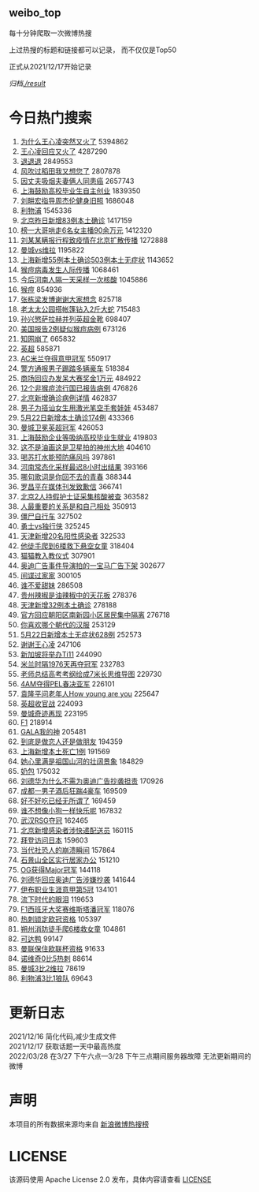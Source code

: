 weibo_top  
---
每十分钟爬取一次微博热搜  

上过热搜的标题和链接都可以记录， 而不仅仅是Top50

正式从2021/12/17开始记录  

*归档[./result](./result/)*

# 今日热门搜索  
1. [为什么王心凌突然又火了](https://s.weibo.com//weibo?q=%23%E4%B8%BA%E4%BB%80%E4%B9%88%E7%8E%8B%E5%BF%83%E5%87%8C%E7%AA%81%E7%84%B6%E5%8F%88%E7%81%AB%E4%BA%86%23&Refer=top) 5394862
2. [王心凌回应又火了](https://s.weibo.com//weibo?q=%23%E7%8E%8B%E5%BF%83%E5%87%8C%E5%9B%9E%E5%BA%94%E5%8F%88%E7%81%AB%E4%BA%86%23&Refer=top) 4287290
3. [退退退](https://s.weibo.com//weibo?q=%E9%80%80%E9%80%80%E9%80%80&Refer=top) 2849553
4. [风吹过稻田我又想您了](https://s.weibo.com//weibo?q=%23%E9%A3%8E%E5%90%B9%E8%BF%87%E7%A8%BB%E7%94%B0%E6%88%91%E5%8F%88%E6%83%B3%E6%82%A8%E4%BA%86%23&Refer=top) 2807878
5. [因丈夫吸烟夫妻俩人同患癌](https://s.weibo.com//weibo?q=%23%E5%9B%A0%E4%B8%88%E5%A4%AB%E5%90%B8%E7%83%9F%E5%A4%AB%E5%A6%BB%E4%BF%A9%E4%BA%BA%E5%90%8C%E6%82%A3%E7%99%8C%23&Refer=top) 2657743
6. [上海鼓励高校毕业生自主创业](https://s.weibo.com//weibo?q=%23%E4%B8%8A%E6%B5%B7%E9%BC%93%E5%8A%B1%E9%AB%98%E6%A0%A1%E6%AF%95%E4%B8%9A%E7%94%9F%E8%87%AA%E4%B8%BB%E5%88%9B%E4%B8%9A%23&Refer=top) 1839350
7. [刘畊宏指导周杰伦健身旧照](https://s.weibo.com//weibo?q=%23%E5%88%98%E7%95%8A%E5%AE%8F%E6%8C%87%E5%AF%BC%E5%91%A8%E6%9D%B0%E4%BC%A6%E5%81%A5%E8%BA%AB%E6%97%A7%E7%85%A7%23&Refer=top) 1686048
8. [利物浦](https://s.weibo.com//weibo?q=%E5%88%A9%E7%89%A9%E6%B5%A6&Refer=top) 1545336
9. [北京昨日新增83例本土确诊](https://s.weibo.com//weibo?q=%23%E5%8C%97%E4%BA%AC%E6%98%A8%E6%97%A5%E6%96%B0%E5%A2%9E83%E4%BE%8B%E6%9C%AC%E5%9C%9F%E7%A1%AE%E8%AF%8A%23&Refer=top) 1417159
10. [榜一大哥哄走6名女主播90余万元](https://s.weibo.com//weibo?q=%23%E6%A6%9C%E4%B8%80%E5%A4%A7%E5%93%A5%E5%93%84%E8%B5%B06%E5%90%8D%E5%A5%B3%E4%B8%BB%E6%92%AD90%E4%BD%99%E4%B8%87%E5%85%83%23&Refer=top) 1412320
11. [刘某某瞒报行程致疫情在北京扩散传播](https://s.weibo.com//weibo?q=%23%E5%88%98%E6%9F%90%E6%9F%90%E7%9E%92%E6%8A%A5%E8%A1%8C%E7%A8%8B%E8%87%B4%E7%96%AB%E6%83%85%E5%9C%A8%E5%8C%97%E4%BA%AC%E6%89%A9%E6%95%A3%E4%BC%A0%E6%92%AD%23&Refer=top) 1272888
12. [曼城vs维拉](https://s.weibo.com//weibo?q=%23%E6%9B%BC%E5%9F%8Evs%E7%BB%B4%E6%8B%89%23&Refer=top) 1195822
13. [上海新增55例本土确诊503例本土无症状](https://s.weibo.com//weibo?q=%23%E4%B8%8A%E6%B5%B7%E6%96%B0%E5%A2%9E55%E4%BE%8B%E6%9C%AC%E5%9C%9F%E7%A1%AE%E8%AF%8A503%E4%BE%8B%E6%9C%AC%E5%9C%9F%E6%97%A0%E7%97%87%E7%8A%B6%23&Refer=top) 1143652
14. [猴痘病毒发生人际传播](https://s.weibo.com//weibo?q=%23%E7%8C%B4%E7%97%98%E7%97%85%E6%AF%92%E5%8F%91%E7%94%9F%E4%BA%BA%E9%99%85%E4%BC%A0%E6%92%AD%23&Refer=top) 1068461
15. [今后河南人隔一天采样一次核酸](https://s.weibo.com//weibo?q=%23%E4%BB%8A%E5%90%8E%E6%B2%B3%E5%8D%97%E4%BA%BA%E9%9A%94%E4%B8%80%E5%A4%A9%E9%87%87%E6%A0%B7%E4%B8%80%E6%AC%A1%E6%A0%B8%E9%85%B8%23&Refer=top) 1045886
16. [猴痘](https://s.weibo.com//weibo?q=%23%E7%8C%B4%E7%97%98%23&Refer=top) 854936
17. [张栋梁发博谢谢大家想念](https://s.weibo.com//weibo?q=%23%E5%BC%A0%E6%A0%8B%E6%A2%81%E5%8F%91%E5%8D%9A%E8%B0%A2%E8%B0%A2%E5%A4%A7%E5%AE%B6%E6%83%B3%E5%BF%B5%23&Refer=top) 825718
18. [老太太公园搭帐篷钻入2斤大蛇](https://s.weibo.com//weibo?q=%23%E8%80%81%E5%A4%AA%E5%A4%AA%E5%85%AC%E5%9B%AD%E6%90%AD%E5%B8%90%E7%AF%B7%E9%92%BB%E5%85%A52%E6%96%A4%E5%A4%A7%E8%9B%87%23&Refer=top) 715483
19. [孙兴慜萨拉赫并列英超金靴](https://s.weibo.com//weibo?q=%23%E5%AD%99%E5%85%B4%E6%85%9C%E8%90%A8%E6%8B%89%E8%B5%AB%E5%B9%B6%E5%88%97%E8%8B%B1%E8%B6%85%E9%87%91%E9%9D%B4%23&Refer=top) 698407
20. [美国报告2例疑似猴痘病例](https://s.weibo.com//weibo?q=%23%E7%BE%8E%E5%9B%BD%E6%8A%A5%E5%91%8A2%E4%BE%8B%E7%96%91%E4%BC%BC%E7%8C%B4%E7%97%98%E7%97%85%E4%BE%8B%23&Refer=top) 673126
21. [知网崩了](https://s.weibo.com//weibo?q=%E7%9F%A5%E7%BD%91%E5%B4%A9%E4%BA%86&Refer=top) 665832
22. [英超](https://s.weibo.com//weibo?q=%E8%8B%B1%E8%B6%85&Refer=top) 585871
23. [AC米兰夺得意甲冠军](https://s.weibo.com//weibo?q=%23AC%E7%B1%B3%E5%85%B0%E5%A4%BA%E5%BE%97%E6%84%8F%E7%94%B2%E5%86%A0%E5%86%9B%23&Refer=top) 550917
24. [警方通报男子踢踏多辆豪车](https://s.weibo.com//weibo?q=%23%E8%AD%A6%E6%96%B9%E9%80%9A%E6%8A%A5%E7%94%B7%E5%AD%90%E8%B8%A2%E8%B8%8F%E5%A4%9A%E8%BE%86%E8%B1%AA%E8%BD%A6%23&Refer=top) 518384
25. [商场回应办发呆大赛奖金1万元](https://s.weibo.com//weibo?q=%23%E5%95%86%E5%9C%BA%E5%9B%9E%E5%BA%94%E5%8A%9E%E5%8F%91%E5%91%86%E5%A4%A7%E8%B5%9B%E5%A5%96%E9%87%911%E4%B8%87%E5%85%83%23&Refer=top) 484922
26. [12个非猴痘流行国已报告病例](https://s.weibo.com//weibo?q=%2312%E4%B8%AA%E9%9D%9E%E7%8C%B4%E7%97%98%E6%B5%81%E8%A1%8C%E5%9B%BD%E5%B7%B2%E6%8A%A5%E5%91%8A%E7%97%85%E4%BE%8B%23&Refer=top) 476826
27. [北京新增确诊病例详情](https://s.weibo.com//weibo?q=%23%E5%8C%97%E4%BA%AC%E6%96%B0%E5%A2%9E%E7%A1%AE%E8%AF%8A%E7%97%85%E4%BE%8B%E8%AF%A6%E6%83%85%23&Refer=top) 462837
28. [男子为搭讪女生用激光笔空手套娃娃](https://s.weibo.com//weibo?q=%23%E7%94%B7%E5%AD%90%E4%B8%BA%E6%90%AD%E8%AE%AA%E5%A5%B3%E7%94%9F%E7%94%A8%E6%BF%80%E5%85%89%E7%AC%94%E7%A9%BA%E6%89%8B%E5%A5%97%E5%A8%83%E5%A8%83%23&Refer=top) 453487
29. [5月22日新增本土确诊174例](https://s.weibo.com//weibo?q=%235%E6%9C%8822%E6%97%A5%E6%96%B0%E5%A2%9E%E6%9C%AC%E5%9C%9F%E7%A1%AE%E8%AF%8A174%E4%BE%8B%23&Refer=top) 433366
30. [曼城卫冕英超冠军](https://s.weibo.com//weibo?q=%23%E6%9B%BC%E5%9F%8E%E5%8D%AB%E5%86%95%E8%8B%B1%E8%B6%85%E5%86%A0%E5%86%9B%23&Refer=top) 426053
31. [上海鼓励企业等吸纳高校毕业生就业](https://s.weibo.com//weibo?q=%23%E4%B8%8A%E6%B5%B7%E9%BC%93%E5%8A%B1%E4%BC%81%E4%B8%9A%E7%AD%89%E5%90%B8%E7%BA%B3%E9%AB%98%E6%A0%A1%E6%AF%95%E4%B8%9A%E7%94%9F%E5%B0%B1%E4%B8%9A%23&Refer=top) 419803
32. [这不是油画这是卫星拍的神州大地](https://s.weibo.com//weibo?q=%23%E8%BF%99%E4%B8%8D%E6%98%AF%E6%B2%B9%E7%94%BB%E8%BF%99%E6%98%AF%E5%8D%AB%E6%98%9F%E6%8B%8D%E7%9A%84%E7%A5%9E%E5%B7%9E%E5%A4%A7%E5%9C%B0%23&Refer=top) 404610
33. [喝苏打水能预防痛风吗](https://s.weibo.com//weibo?q=%23%E5%96%9D%E8%8B%8F%E6%89%93%E6%B0%B4%E8%83%BD%E9%A2%84%E9%98%B2%E7%97%9B%E9%A3%8E%E5%90%97%23&Refer=top) 397861
34. [河南常态化采样最迟8小时出结果](https://s.weibo.com//weibo?q=%23%E6%B2%B3%E5%8D%97%E5%B8%B8%E6%80%81%E5%8C%96%E9%87%87%E6%A0%B7%E6%9C%80%E8%BF%9F8%E5%B0%8F%E6%97%B6%E5%87%BA%E7%BB%93%E6%9E%9C%23&Refer=top) 393166
35. [哪句歌词是你回不去的青春](https://s.weibo.com//weibo?q=%23%E5%93%AA%E5%8F%A5%E6%AD%8C%E8%AF%8D%E6%98%AF%E4%BD%A0%E5%9B%9E%E4%B8%8D%E5%8E%BB%E7%9A%84%E9%9D%92%E6%98%A5%23&Refer=top) 388344
36. [罗昌平在媒体刊发致歉信](https://s.weibo.com//weibo?q=%23%E7%BD%97%E6%98%8C%E5%B9%B3%E5%9C%A8%E5%AA%92%E4%BD%93%E5%88%8A%E5%8F%91%E8%87%B4%E6%AD%89%E4%BF%A1%23&Refer=top) 366741
37. [北京2人持假护士证采集核酸被查](https://s.weibo.com//weibo?q=%23%E5%8C%97%E4%BA%AC2%E4%BA%BA%E6%8C%81%E5%81%87%E6%8A%A4%E5%A3%AB%E8%AF%81%E9%87%87%E9%9B%86%E6%A0%B8%E9%85%B8%E8%A2%AB%E6%9F%A5%23&Refer=top) 363582
38. [人最重要的关系是和自己相处](https://s.weibo.com//weibo?q=%23%E4%BA%BA%E6%9C%80%E9%87%8D%E8%A6%81%E7%9A%84%E5%85%B3%E7%B3%BB%E6%98%AF%E5%92%8C%E8%87%AA%E5%B7%B1%E7%9B%B8%E5%A4%84%23&Refer=top) 350913
39. [僵尸自行车](https://s.weibo.com//weibo?q=%E5%83%B5%E5%B0%B8%E8%87%AA%E8%A1%8C%E8%BD%A6&Refer=top) 327502
40. [勇士vs独行侠](https://s.weibo.com//weibo?q=%23%E5%8B%87%E5%A3%ABvs%E7%8B%AC%E8%A1%8C%E4%BE%A0%23&Refer=top) 325245
41. [天津新增20名阳性感染者](https://s.weibo.com//weibo?q=%23%E5%A4%A9%E6%B4%A5%E6%96%B0%E5%A2%9E20%E5%90%8D%E9%98%B3%E6%80%A7%E6%84%9F%E6%9F%93%E8%80%85%23&Refer=top) 322533
42. [他徒手爬到6楼救下悬空女童](https://s.weibo.com//weibo?q=%23%E4%BB%96%E5%BE%92%E6%89%8B%E7%88%AC%E5%88%B06%E6%A5%BC%E6%95%91%E4%B8%8B%E6%82%AC%E7%A9%BA%E5%A5%B3%E7%AB%A5%23&Refer=top) 318404
43. [猫猫教入教仪式](https://s.weibo.com//weibo?q=%23%E7%8C%AB%E7%8C%AB%E6%95%99%E5%85%A5%E6%95%99%E4%BB%AA%E5%BC%8F%23&Refer=top) 307901
44. [奥迪广告事件导演拍的一宝马广告下架](https://s.weibo.com//weibo?q=%23%E5%A5%A5%E8%BF%AA%E5%B9%BF%E5%91%8A%E4%BA%8B%E4%BB%B6%E5%AF%BC%E6%BC%94%E6%8B%8D%E7%9A%84%E4%B8%80%E5%AE%9D%E9%A9%AC%E5%B9%BF%E5%91%8A%E4%B8%8B%E6%9E%B6%23&Refer=top) 302677
45. [间谍过家家](https://s.weibo.com//weibo?q=%23%E9%97%B4%E8%B0%8D%E8%BF%87%E5%AE%B6%E5%AE%B6%23&Refer=top) 300105
46. [谁不爱甜妹](https://s.weibo.com//weibo?q=%23%E8%B0%81%E4%B8%8D%E7%88%B1%E7%94%9C%E5%A6%B9%23&Refer=top) 286508
47. [贵州辣椒是油辣椒中的天花板](https://s.weibo.com//weibo?q=%23%E8%B4%B5%E5%B7%9E%E8%BE%A3%E6%A4%92%E6%98%AF%E6%B2%B9%E8%BE%A3%E6%A4%92%E4%B8%AD%E7%9A%84%E5%A4%A9%E8%8A%B1%E6%9D%BF%23&Refer=top) 278376
48. [天津新增32例本土确诊](https://s.weibo.com//weibo?q=%23%E5%A4%A9%E6%B4%A5%E6%96%B0%E5%A2%9E32%E4%BE%8B%E6%9C%AC%E5%9C%9F%E7%A1%AE%E8%AF%8A%23&Refer=top) 278188
49. [官方回应朝阳区南新园小区居民集中隔离](https://s.weibo.com//weibo?q=%23%E5%AE%98%E6%96%B9%E5%9B%9E%E5%BA%94%E6%9C%9D%E9%98%B3%E5%8C%BA%E5%8D%97%E6%96%B0%E5%9B%AD%E5%B0%8F%E5%8C%BA%E5%B1%85%E6%B0%91%E9%9B%86%E4%B8%AD%E9%9A%94%E7%A6%BB%23&Refer=top) 276718
50. [你喜欢哪个朝代的汉服](https://s.weibo.com//weibo?q=%23%E4%BD%A0%E5%96%9C%E6%AC%A2%E5%93%AA%E4%B8%AA%E6%9C%9D%E4%BB%A3%E7%9A%84%E6%B1%89%E6%9C%8D%23&Refer=top) 253129
51. [5月22日新增本土无症状628例](https://s.weibo.com//weibo?q=%235%E6%9C%8822%E6%97%A5%E6%96%B0%E5%A2%9E%E6%9C%AC%E5%9C%9F%E6%97%A0%E7%97%87%E7%8A%B6628%E4%BE%8B%23&Refer=top) 252573
52. [谢谢王心凌](https://s.weibo.com//weibo?q=%23%E8%B0%A2%E8%B0%A2%E7%8E%8B%E5%BF%83%E5%87%8C%23&Refer=top) 247106
53. [新加坡将举办Ti11](https://s.weibo.com//weibo?q=%23%E6%96%B0%E5%8A%A0%E5%9D%A1%E5%B0%86%E4%B8%BE%E5%8A%9ETi11%23&Refer=top) 244090
54. [米兰时隔1976天再夺冠军](https://s.weibo.com//weibo?q=%23%E7%B1%B3%E5%85%B0%E6%97%B6%E9%9A%941976%E5%A4%A9%E5%86%8D%E5%A4%BA%E5%86%A0%E5%86%9B%23&Refer=top) 232783
55. [老师总结高考考纲绘成7米长思维导图](https://s.weibo.com//weibo?q=%23%E8%80%81%E5%B8%88%E6%80%BB%E7%BB%93%E9%AB%98%E8%80%83%E8%80%83%E7%BA%B2%E7%BB%98%E6%88%907%E7%B1%B3%E9%95%BF%E6%80%9D%E7%BB%B4%E5%AF%BC%E5%9B%BE%23&Refer=top) 229730
56. [4AM夺得PEL春决亚军](https://s.weibo.com//weibo?q=%234AM%E5%A4%BA%E5%BE%97PEL%E6%98%A5%E5%86%B3%E4%BA%9A%E5%86%9B%23&Refer=top) 226101
57. [袁隆平问老年人How young are you](https://s.weibo.com//weibo?q=%E8%A2%81%E9%9A%86%E5%B9%B3%E9%97%AE%E8%80%81%E5%B9%B4%E4%BA%BAHow%20young%20are%20you&Refer=top) 225647
58. [英超收官战](https://s.weibo.com//weibo?q=%23%E8%8B%B1%E8%B6%85%E6%94%B6%E5%AE%98%E6%88%98%23&Refer=top) 224093
59. [曼城奇迹再现](https://s.weibo.com//weibo?q=%23%E6%9B%BC%E5%9F%8E%E5%A5%87%E8%BF%B9%E5%86%8D%E7%8E%B0%23&Refer=top) 223195
60. [F1](https://s.weibo.com//weibo?q=F1&Refer=top) 218914
61. [GALA我的神](https://s.weibo.com//weibo?q=%23GALA%E6%88%91%E7%9A%84%E7%A5%9E%23&Refer=top) 205481
62. [到底是做恋人还是做朋友](https://s.weibo.com//weibo?q=%23%E5%88%B0%E5%BA%95%E6%98%AF%E5%81%9A%E6%81%8B%E4%BA%BA%E8%BF%98%E6%98%AF%E5%81%9A%E6%9C%8B%E5%8F%8B%23&Refer=top) 194359
63. [上海新增本土死亡1例](https://s.weibo.com//weibo?q=%23%E4%B8%8A%E6%B5%B7%E6%96%B0%E5%A2%9E%E6%9C%AC%E5%9C%9F%E6%AD%BB%E4%BA%A11%E4%BE%8B%23&Refer=top) 191569
64. [她心里满是祖国山河的壮阔景象](https://s.weibo.com//weibo?q=%23%E5%A5%B9%E5%BF%83%E9%87%8C%E6%BB%A1%E6%98%AF%E7%A5%96%E5%9B%BD%E5%B1%B1%E6%B2%B3%E7%9A%84%E5%A3%AE%E9%98%94%E6%99%AF%E8%B1%A1%23&Refer=top) 184829
65. [奶包](https://s.weibo.com//weibo?q=%E5%A5%B6%E5%8C%85&Refer=top) 175032
66. [刘德华为什么不需为奥迪广告抄袭担责](https://s.weibo.com//weibo?q=%23%E5%88%98%E5%BE%B7%E5%8D%8E%E4%B8%BA%E4%BB%80%E4%B9%88%E4%B8%8D%E9%9C%80%E4%B8%BA%E5%A5%A5%E8%BF%AA%E5%B9%BF%E5%91%8A%E6%8A%84%E8%A2%AD%E6%8B%85%E8%B4%A3%23&Refer=top) 170926
67. [成都一男子酒后狂踹4豪车](https://s.weibo.com//weibo?q=%23%E6%88%90%E9%83%BD%E4%B8%80%E7%94%B7%E5%AD%90%E9%85%92%E5%90%8E%E7%8B%82%E8%B8%B94%E8%B1%AA%E8%BD%A6%23&Refer=top) 169509
68. [好不好吃已经无所谓了](https://s.weibo.com//weibo?q=%23%E5%A5%BD%E4%B8%8D%E5%A5%BD%E5%90%83%E5%B7%B2%E7%BB%8F%E6%97%A0%E6%89%80%E8%B0%93%E4%BA%86%23&Refer=top) 169459
69. [谁不想像小狗一样快乐呢](https://s.weibo.com//weibo?q=%23%E8%B0%81%E4%B8%8D%E6%83%B3%E5%83%8F%E5%B0%8F%E7%8B%97%E4%B8%80%E6%A0%B7%E5%BF%AB%E4%B9%90%E5%91%A2%23&Refer=top) 167832
70. [武汉RSG夺冠](https://s.weibo.com//weibo?q=%23%E6%AD%A6%E6%B1%89RSG%E5%A4%BA%E5%86%A0%23&Refer=top) 162465
71. [北京新增感染者涉快递配送员](https://s.weibo.com//weibo?q=%23%E5%8C%97%E4%BA%AC%E6%96%B0%E5%A2%9E%E6%84%9F%E6%9F%93%E8%80%85%E6%B6%89%E5%BF%AB%E9%80%92%E9%85%8D%E9%80%81%E5%91%98%23&Refer=top) 160115
72. [拜登访问日本](https://s.weibo.com//weibo?q=%23%E6%8B%9C%E7%99%BB%E8%AE%BF%E9%97%AE%E6%97%A5%E6%9C%AC%23&Refer=top) 159603
73. [当代社恐人的崩溃瞬间](https://s.weibo.com//weibo?q=%23%E5%BD%93%E4%BB%A3%E7%A4%BE%E6%81%90%E4%BA%BA%E7%9A%84%E5%B4%A9%E6%BA%83%E7%9E%AC%E9%97%B4%23&Refer=top) 157864
74. [石景山全区实行居家办公](https://s.weibo.com//weibo?q=%23%E7%9F%B3%E6%99%AF%E5%B1%B1%E5%85%A8%E5%8C%BA%E5%AE%9E%E8%A1%8C%E5%B1%85%E5%AE%B6%E5%8A%9E%E5%85%AC%23&Refer=top) 151210
75. [OG获得Major冠军](https://s.weibo.com//weibo?q=OG%E8%8E%B7%E5%BE%97Major%E5%86%A0%E5%86%9B&Refer=top) 144118
76. [刘德华回应奥迪广告涉嫌抄袭](https://s.weibo.com//weibo?q=%23%E5%88%98%E5%BE%B7%E5%8D%8E%E5%9B%9E%E5%BA%94%E5%A5%A5%E8%BF%AA%E5%B9%BF%E5%91%8A%E6%B6%89%E5%AB%8C%E6%8A%84%E8%A2%AD%23&Refer=top) 141644
77. [伊布职业生涯意甲第5冠](https://s.weibo.com//weibo?q=%23%E4%BC%8A%E5%B8%83%E8%81%8C%E4%B8%9A%E7%94%9F%E6%B6%AF%E6%84%8F%E7%94%B2%E7%AC%AC5%E5%86%A0%23&Refer=top) 134101
78. [流下时代的眼泪](https://s.weibo.com//weibo?q=%E6%B5%81%E4%B8%8B%E6%97%B6%E4%BB%A3%E7%9A%84%E7%9C%BC%E6%B3%AA&Refer=top) 119653
79. [F1西班牙大奖赛维斯塔潘冠军](https://s.weibo.com//weibo?q=%23F1%E8%A5%BF%E7%8F%AD%E7%89%99%E5%A4%A7%E5%A5%96%E8%B5%9B%E7%BB%B4%E6%96%AF%E5%A1%94%E6%BD%98%E5%86%A0%E5%86%9B%23&Refer=top) 118076
80. [热刺锁定欧冠资格](https://s.weibo.com//weibo?q=%23%E7%83%AD%E5%88%BA%E9%94%81%E5%AE%9A%E6%AC%A7%E5%86%A0%E8%B5%84%E6%A0%BC%23&Refer=top) 105397
81. [朔州消防徒手爬6楼救女童](https://s.weibo.com//weibo?q=%23%E6%9C%94%E5%B7%9E%E6%B6%88%E9%98%B2%E5%BE%92%E6%89%8B%E7%88%AC6%E6%A5%BC%E6%95%91%E5%A5%B3%E7%AB%A5%23&Refer=top) 104861
82. [可达鸭](https://s.weibo.com//weibo?q=%E5%8F%AF%E8%BE%BE%E9%B8%AD&Refer=top) 99147
83. [曼联保住欧联杯资格](https://s.weibo.com//weibo?q=%23%E6%9B%BC%E8%81%94%E4%BF%9D%E4%BD%8F%E6%AC%A7%E8%81%94%E6%9D%AF%E8%B5%84%E6%A0%BC%23&Refer=top) 91633
84. [诺维奇0比5热刺](https://s.weibo.com//weibo?q=%23%E8%AF%BA%E7%BB%B4%E5%A5%870%E6%AF%945%E7%83%AD%E5%88%BA%23&Refer=top) 88614
85. [曼城3比2维拉](https://s.weibo.com//weibo?q=%23%E6%9B%BC%E5%9F%8E3%E6%AF%942%E7%BB%B4%E6%8B%89%23&Refer=top) 78619
86. [利物浦3比1狼队](https://s.weibo.com//weibo?q=%23%E5%88%A9%E7%89%A9%E6%B5%A63%E6%AF%941%E7%8B%BC%E9%98%9F%23&Refer=top) 69643
# 更新日志  
2021/12/16  简化代码,减少生成文件  
2021/12/17  获取话题一天中最高热度  
2022/03/28  在3/27 下午六点—3/28 下午三点期间服务器故障 无法更新期间的微博  
# 声明  
本项目的所有数据来源均来自 [新浪微博热搜榜](https://s.weibo.com/top/summary)  

# LICENSE
该源码使用 Apache License 2.0 发布，具体内容请查看 [LICENSE](./LICENSE)

